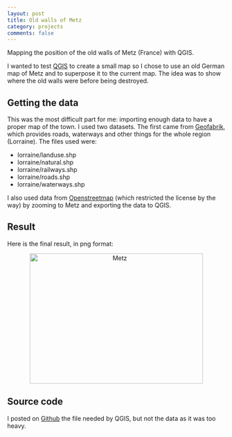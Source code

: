 ```yaml
---
layout: post
title: Old walls of Metz
category: projects
comments: false
---
```


Mapping the position of the old walls of Metz (France) with QGIS.
<!--more-->

I wanted to test [QGIS]() to create a small map so I chose to use an old German
map of Metz and to superpose it to the current map. The idea was to show where
the old walls were before being destroyed.

## Getting the data
This was the most difficult part for me: importing enough data to have a proper
map of the town. I used two datasets. The first came from
[Geofabrik](http://download.geofabrik.de/europe/france/lorraine.html), which
provides roads, waterways and other things for the whole region (Lorraine). The
files used were:

* lorraine/landuse.shp
* lorraine/natural.shp
* lorraine/railways.shp
* lorraine/roads.shp
* lorraine/waterways.shp

I also used data from [Openstreetmap](https://www.openstreetmap.org) (which restricted the license by the
way) by zooming to Metz and exporting the data to QGIS.

## Result
Here is the final result, in png format:

<center>
<a href="http://alexis.praga.free.fr/pictures/walls_of_metz_large.png">
<img width="400" height="300"
src="http://alexis.praga.free.fr/pictures/walls_of_metz_small.png"
alt="Metz" />
</a>
</center>

## Source code
I posted on [Github](https://github.com/alexDarcy/walls-of-metz) the file needed
by QGIS, but not the data as it was too heavy.


